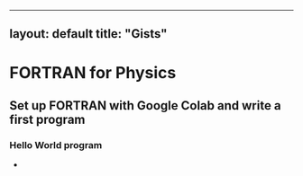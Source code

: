 
---
layout: default
title: "Gists"
---

<!--{% if site.show_excerpts %}
  {% include gists.html %}
{% else %}
  {% include archive2.html title="Gists" %}
{% endif %}-->

# FORTRAN for Physics
## Set up FORTRAN with Google Colab and write a first program

### Hello World program


* <script src="https://gist.github.com/rajeshkumarkarra/21a382d9228775ec8e68e051dcecadc6.js"></script>






